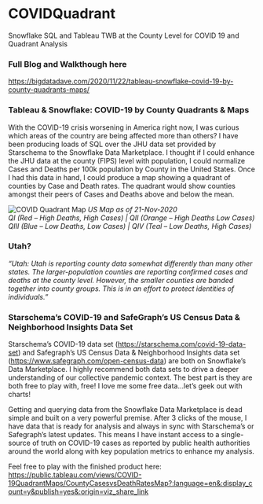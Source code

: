 # COVIDQuadrant
Snowflake SQL and Tableau TWB at the County Level for COVID 19 and Quadrant Analysis

### Full Blog and Walkthough here
https://bigdatadave.com/2020/11/22/tableau-snowflake-covid-19-by-county-quadrants-maps/

### Tableau & Snowflake: COVID-19 by County Quadrants & Maps
With the COVID-19 crisis worsening in America right now, I was curious which areas of the country are being affected more than others? I have been producing loads of SQL over the JHU data set provided by Starschema to the Snowflake Data Marketplace. I thought if I could enhance the JHU data at the county (FIPS) level with population, I could normalize Cases and Deaths per 100k population by County in the United States. Once I had this data in hand, I could produce a map showing a quadrant of counties by Case and Death rates. The quadrant would show counties amongst their peers of Cases and Deaths above and below the mean.

![COVID Quadrant Map](https://bigdatadave.files.wordpress.com/2020/11/screen-shot-2020-11-22-at-2.39.16-pm.png?w=1024)
*US Map as of 21-Nov-2020*<br/>
*QI (Red – High Deaths, High Cases) | QII (Orange – High Deaths Low Cases)*<br/>
*QIII (Blue – Low Deaths, Low Cases) | QIV (Teal – Low Deaths, High Cases)*<br/>

### Utah?
*“Utah: Utah is reporting county data somewhat differently than many other states. The larger-population counties are reporting confirmed cases and deaths at the county level. However, the smaller counties are banded together into county groups. This is in an effort to protect identities of individuals.”*

### Starschema’s COVID-19 and SafeGraph’s US Census Data & Neighborhood Insights Data Set
Starschema’s COVID-19 data set (https://starschema.com/covid-19-data-set) and Safegraph’s US Census Data & Neighborhood Insights data set (https://www.safegraph.com/open-census-data) are both on Snowflake’s Data Marketplace. I highly recommend both data sets to drive a deeper understanding of our collective pandemic context. The best part is they are both free to play with, free! I love me some free data…let’s geek out with charts!

Getting and querying data from the Snowflake Data Marketplace is dead simple and built on a very powerful premise. After 3 clicks of the mouse, I have data that is ready for analysis and always in sync with Starschema’s or Safegraph’s latest updates. This means I have instant access to a single-source of truth on COVID-19 cases as reported by public health authorities around the world along with key population metrics to enhance my analysis.

Feel free to play with the finished product here: https://public.tableau.com/views/COVID-19QuadrantMaps/CountyCasesvsDeathRatesMap?:language=en&:display_count=y&publish=yes&:origin=viz_share_link
